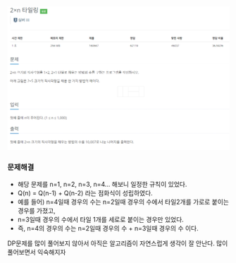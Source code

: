 ![img.png](image/타일링2곱n.png)
### 문제해결
- 해당 문제를 n=1, n=2, n=3, n=4... 해보니 일정한 규칙이 있었다. 
- Q(n) = Q(n-1) + Q(n-2) 라는 점화식이 성립하였다.
- 예를 들어) n=4일때 경우의 수는 n=2일때 경우의 수에서 타일2개를 가로로 붙이는 경우를 가졌고,
- n=3일때 경우의 수에서 타일 1개를 세로로 붙이는 경우만 있었다. 
- 즉, n=4의 경우의 수는 n=2일때 경우의 수 + n=3일때 경우의 수 이다.

DP문제를 많이 풀어보지 않아서 아직은 알고리즘이 자연스럽게 생각이 잘 안난다. 많이 풀어보면서 익숙해지자